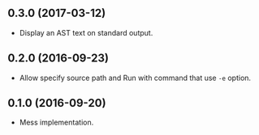 ## 0.3.0 (2017-03-12)

* Display an AST text on standard output.

## 0.2.0 (2016-09-23)

* Allow specify source path and Run with command that use `-e` option.

## 0.1.0 (2016-09-20)

* Mess implementation.
